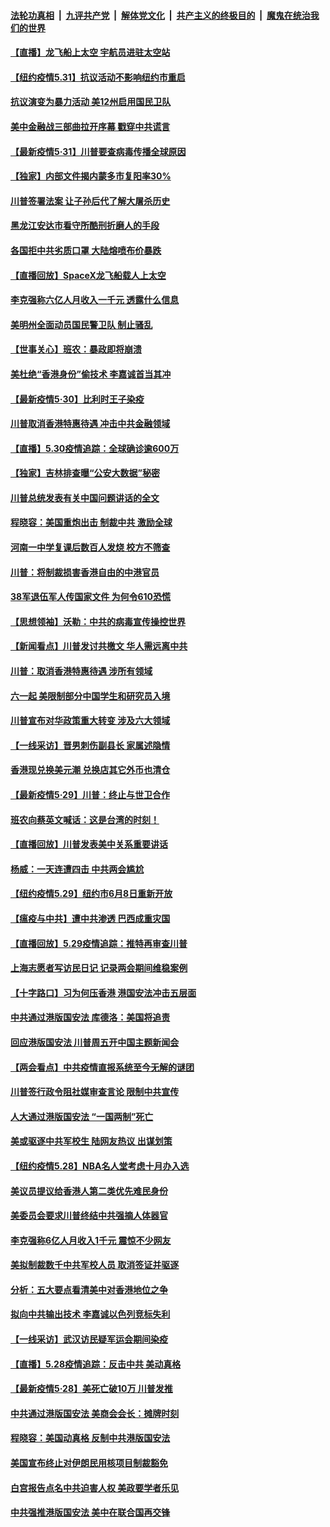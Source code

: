 

####  [法轮功真相](../../../../basic/blob/master/README.md?t=06010231) &nbsp;|&nbsp; [九评共产党](../../../../9ping.md/blob/master/README.md?t=06010231) &nbsp;|&nbsp; [解体党文化](../../../../jtdwh.md/blob/master/README.md?t=06010231)  &nbsp;|&nbsp; [共产主义的终极目的](../../../../gczydzjmd.md/blob/master/README.md?t=06010231) &nbsp;|&nbsp; [魔鬼在统治我们的世界](../../../../mgztzwmdsj.md/blob/master/README.md?t=06010231) 

#### [【直播】龙飞船上太空 宇航员进驻太空站](../pages/nf4514/n12150253.md?t=06010231) 

#### [【纽约疫情5.31】抗议活动不影响纽约市重启](../pages/nf4514/n12150088.md?t=06010231) 

#### [抗议演变为暴力活动 美12州启用国民卫队](../pages/nf4514/n12150331.md?t=06010231) 

#### [美中金融战三部曲拉开序幕 戳穿中共谎言](../pages/nf4514/n12149693.md?t=06010231) 

#### [【最新疫情5·31】川普要查病毒传播全球原因](../pages/nf4514/n12144985.md?t=06010231) 

#### [【独家】内部文件揭内蒙多市复阳率30%](../pages/nf4514/n12145995.md?t=06010231) 

#### [川普签署法案 让子孙后代了解大屠杀历史](../pages/nf4514/n12149293.md?t=06010231) 

#### [黑龙江安达市看守所酷刑折磨人的手段](../pages/nf4514/n12146171.md?t=06010231) 

#### [各国拒中共劣质口罩 大陆熔喷布价暴跌](../pages/nf4514/n12149153.md?t=06010231) 

#### [【直播回放】SpaceX龙飞船载人上太空](../pages/nf4514/n12148637.md?t=06010231) 

#### [李克强称六亿人月收入一千元 透露什么信息](../pages/nf4514/n12148889.md?t=06010231) 

#### [美明州全面动员国民警卫队 制止骚乱](../pages/nf4514/n12148939.md?t=06010231) 

#### [【世事关心】班农：暴政即将崩溃](../pages/nf4514/n12147612.md?t=06010231) 

#### [美杜绝“香港身份”偷技术 李嘉诚首当其冲](../pages/nf4514/n12148885.md?t=06010231) 

#### [【最新疫情5‧30】比利时王子染疫](../pages/nf4514/n12147607.md?t=06010231) 

#### [川普取消香港特惠待遇 冲击中共金融领域](../pages/nf4514/n12148652.md?t=06010231) 

#### [【直播】5.30疫情追踪：全球确诊逾600万](../pages/nf4514/n12148466.md?t=06010231) 

#### [【独家】吉林排查曝“公安大数据”秘密](../pages/nf4514/n12144953.md?t=06010231) 

#### [川普总统发表有关中国问题讲话的全文](../pages/nf4514/n12148103.md?t=06010231) 

#### [程晓容：美国重炮出击 制裁中共 激励全球](../pages/nf4514/n12147648.md?t=06010231) 

#### [河南一中学复课后数百人发烧 校方不筛查](../pages/nf4514/n12147452.md?t=06010231) 

#### [川普：将制裁损害香港自由的中港官员](../pages/nf4514/n12147255.md?t=06010231) 

#### [38军退伍军人传国家文件 为何令610恐慌](../pages/nf4514/n12147250.md?t=06010231) 

#### [【思想领袖】沃勒：中共的病毒宣传操控世界](../pages/nf4514/n12070926.md?t=06010231) 

#### [【新闻看点】川普发讨共檄文 华人需远离中共](../pages/nf4514/n12147224.md?t=06010231) 

#### [川普：取消香港特惠待遇 涉所有领域](../pages/nf4514/n12147143.md?t=06010231) 

#### [六一起 美限制部分中国学生和研究员入境](../pages/nf4514/n12147285.md?t=06010231) 

#### [川普宣布对华政策重大转变 涉及六大领域](../pages/nf4514/n12147002.md?t=06010231) 

#### [【一线采访】晋男刺伤副县长 家属述隐情](../pages/nf4514/n12147050.md?t=06010231) 

#### [香港现兑换美元潮 兑换店其它外币也清仓](../pages/nf4514/n12146785.md?t=06010231) 

#### [【最新疫情5·29】川普：终止与世卫合作](../pages/nf4514/n12145153.md?t=06010231) 

#### [班农向蔡英文喊话：这是台湾的时刻！](../pages/nf4514/n12143183.md?t=06010231) 

#### [【直播回放】川普发表美中关系重要讲话](../pages/nf4514/n12146579.md?t=06010231) 

#### [杨威：一天连遭四击 中共两会尴尬](../pages/nf4514/n12142709.md?t=06010231) 

#### [【纽约疫情5.29】纽约市6月8日重新开放](../pages/nf4514/n12146090.md?t=06010231) 

#### [【瘟疫与中共】遭中共渗透 巴西成重灾国](../pages/nf4514/n12145608.md?t=06010231) 

#### [【直播回放】5.29疫情追踪：推特再审查川普](../pages/nf4514/n12146172.md?t=06010231) 

#### [上海志愿者写访民日记 记录两会期间维稳案例](../pages/nf4514/n12145915.md?t=06010231) 

#### [【十字路口】习为何压香港 港国安法冲击五层面](../pages/nf4514/n12145082.md?t=06010231) 

#### [中共通过港版国安法 库德洛：美国将追责](../pages/nf4514/n12144631.md?t=06010231) 

#### [回应港版国安法 川普周五开中国主题新闻会](../pages/nf4514/n12144528.md?t=06010231) 

#### [【两会看点】中共疫情直报系统至今无解的谜团](../pages/nf4514/n12143330.md?t=06010231) 

#### [川普签行政令阻社媒审查言论 限制中共宣传](../pages/nf4514/n12144588.md?t=06010231) 

#### [人大通过港版国安法 “一国两制”死亡](../pages/nf4514/n12144662.md?t=06010231) 

#### [美或驱逐中共军校生 陆网友热议 出谋划策](../pages/nf4514/n12144603.md?t=06010231) 

#### [【纽约疫情5.28】NBA名人堂考虑十月办入选](../pages/nf4514/n12143328.md?t=06010231) 

#### [美议员提议给香港人第二类优先难民身份](../pages/nf4514/n12144343.md?t=06010231) 

#### [美委员会要求川普终结中共强摘人体器官](../pages/nf4514/n12143975.md?t=06010231) 

#### [李克强称6亿人月收入1千元 震惊不少网友](../pages/nf4514/n12144173.md?t=06010231) 

#### [美拟制裁数千中共军校人员 取消签证并驱逐](../pages/nf4514/n12143427.md?t=06010231) 

#### [分析：五大要点看清美中对香港地位之争](../pages/nf4514/n12141690.md?t=06010231) 

#### [拟向中共输出技术 李嘉诚以色列竞标失利](../pages/nf4514/n12143964.md?t=06010231) 

#### [【一线采访】武汉访民疑军运会期间染疫](../pages/nf4514/n12143639.md?t=06010231) 

#### [【直播】5.28疫情追踪：反击中共 美动真格](../pages/nf4514/n12143470.md?t=06010231) 

#### [【最新疫情5·28】美死亡破10万 川普发推](../pages/nf4514/n12141990.md?t=06010231) 

#### [中共通过港版国安法 美商会会长：摊牌时刻](../pages/nf4514/n12143249.md?t=06010231) 

#### [程晓容：美国动真格 反制中共港版国安法](../pages/nf4514/n12142997.md?t=06010231) 

#### [美国宣布终止对伊朗民用核项目制裁豁免](../pages/nf4514/n12142461.md?t=06010231) 

#### [白宫报告点名中共迫害人权 美政要学者乐见](../pages/nf4514/n12141692.md?t=06010231) 

#### [中共强推港版国安法 美中在联合国再交锋](../pages/nf4514/n12142206.md?t=06010231) 

